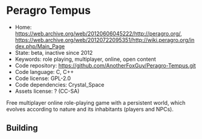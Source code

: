 # Peragro Tempus

- Home: https://web.archive.org/web/20120606045222/http://peragro.org/, https://web.archive.org/web/20120722095351/http://wiki.peragro.org/index.php/Main_Page
- State: beta, inactive since 2012
- Keywords: role playing, multiplayer, online, open content
- Code repository: https://github.com/AnotherFoxGuy/Peragro-Tempus.git
- Code language: C, C++
- Code license: GPL-2.0
- Code dependencies: Crystal_Space
- Assets license: ? (CC-SA)

Free multiplayer online role-playing game with a persistent world, which evolves according to nature and its inhabitants (players and NPCs).

## Building
